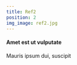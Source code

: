 ```yaml
---
title: Ref2
position: 2
img_image: ref2.jpg
---
```


#### Amet est ut vulputate

Mauris ipsum dui, suscipit
